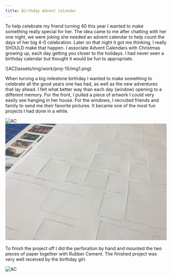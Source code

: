 ```yaml
---
title: Birthday Advent Calendar 
---
```

<p>To help celebrate my friend turning 40 this year I wanted to make something really special for her. The idea came to me after chatting with her one night, we were joking she needed an advent calendar to help count the days of her big 4-0 celebration. Later on that night it got me thinking, I really SHOULD make that happen. I associate Advent Calendars with Christmas growing up, each day getting you closer to the holidays. I had never seen a birthday calendar but thought it would be fun to appropriate.</p>
![AC](assets/img/work/proj-15/img1.png)

<p>When turning a big milestone birthday I wanted to make something to celebrate all the good years one has had, as well as the new adventures that lay ahead. I felt what better way than each day (window) opening to a different memory. For the front, I pulled a piece of artwork I could very easily see hanging in her house. For the windows, I recruited friends and family to send me their favorite pictures. It became one of the most fun projects I had done in a while.</p>

![AC](assets/img/work/proj-15/img2.jpg)
![AC](assets/img/work/proj-15/img3.jpg)

<p>To finish the project off I did the perforation by hand and mounted the two pieces of paper together with Rubber Cement. The finished project was very well received by the birthday girl.</p>

![AC](assets/img/work/proj-15/img4.jpg)

